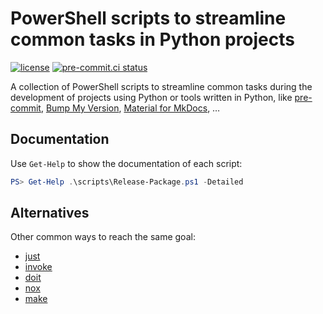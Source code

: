 # PowerShell scripts to streamline common tasks in Python projects

[![license](https://img.shields.io/github/license/angelo-peronio/scripts)](https://github.com/angelo-peronio/scripts/blob/master/LICENSE)
[![pre-commit.ci status](https://results.pre-commit.ci/badge/github/angelo-peronio/scripts/master.svg)](https://results.pre-commit.ci/latest/github/angelo-peronio/scripts/master)

A collection of PowerShell scripts to streamline common tasks during the development of projects using Python or tools written in Python, like [pre-commit](https://pre-commit.com/), [Bump My Version](https://callowayproject.github.io/bump-my-version/), [Material for MkDocs](https://squidfunk.github.io/mkdocs-material/), …

## Documentation

Use `Get-Help` to show the documentation of each script:

```powershell
PS> Get-Help .\scripts\Release-Package.ps1 -Detailed
```

## Alternatives

Other common ways to reach the same goal:

* [just](https://just.systems/)
* [invoke](https://www.pyinvoke.org/)
* [doit](https://pydoit.org/)
* [nox](https://nox.thea.codes/en/stable/cookbook.html)
* [make](https://www.gnu.org/software/make/)
